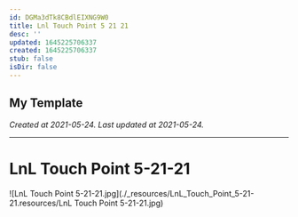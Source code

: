 ```yaml
---
id: DGMa3dTk8CBdlEIXNG9W0
title: Lnl Touch Point 5 21 21
desc: ''
updated: 1645225706337
created: 1645225706337
stub: false
isDir: false
---
```

My Template
---

_Created at 2021-05-24._
_Last updated at 2021-05-24._




---

# LnL Touch Point 5-21-21


![LnL Touch Point 5-21-21.jpg](./_resources/LnL_Touch_Point_5-21-21.resources/LnL Touch Point 5-21-21.jpg)

